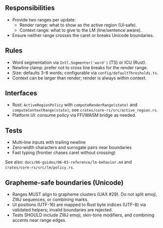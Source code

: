 <!--══════════════════════════════════════════════════
  ╔══════════════════════════════════════════════════════╗
  ║  ░  A C T I V E   R E G I O N   P O L I C Y  ░░░░░░░  ║
  ║                                                      ║
  ║   Render vs Context ranges, newline clamps, and      ║
  ║   validation frontier semantics.                     ║
  ║                                                      ║
  ╚══════════════════════════════════════════════════════╝
    • WHAT ▸ How we compute active‑region ranges consistently
    • WHY  ▸ One source of truth for visuals and LM spans
    • HOW  ▸ Deterministic word segmentation + clamps
-->

## Responsibilities

- Provide two ranges per update:
  - Render range: what to show as the active region (UI‑safe).
  - Context range: what to give to the LM (line/sentence aware).
- Ensure neither range crosses the caret or breaks Unicode boundaries.

## Rules

- Word segmentation via `Intl.Segmenter('word')` (TS) or ICU (Rust).
- Newline clamp: prefer not to cross line breaks for the render range.
- Size: defaults 3–8 words; configurable via `config/defaultThresholds.ts`.
- Context can be larger than render; render is always within context.

## Interfaces

- Rust: `ActiveRegionPolicy` with `computeRenderRange(state)` and `computeContextRange(state)`; see `crates/core-rs/src/active_region.rs`.
- Platform UI: consume policy via FFI/WASM bridge as needed.

## Tests

- Multi‑line inputs with trailing newline
- Zero‑width characters and surrogate pairs near boundaries
- Fast typing (frontier chases caret without crossing)

See also: `docs/06-guides/06-03-reference/lm-behavior.md` and `crates/core-rs/src/lm/policy.rs`.

## Grapheme-safe boundaries (Unicode)

- Ranges MUST align to grapheme clusters (UAX #29). Do not split emoji, ZWJ sequences, or combining marks.
- UI positions (UTF-16) are mapped to Rust byte indices (UTF-8) via validated helpers; invalid boundaries are rejected.
- Tests SHOULD include ZWJ emoji, skin-tone modifiers, and combining accents near range edges.
